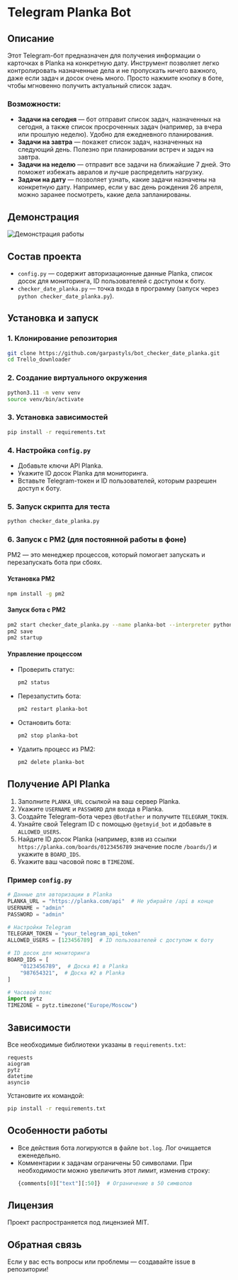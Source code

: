 # Telegram Planka Bot

## Описание

Этот Telegram-бот предназначен для получения информации о карточках в Planka на конкретную дату. Инструмент позволяет легко контролировать назначенные дела и не пропускать ничего важного, даже если задач и досок очень много. Просто нажмите кнопку в боте, чтобы мгновенно получить актуальный список задач.

### Возможности:

- **Задачи на сегодня** — бот отправит список задач, назначенных на сегодня, а также список просроченных задач (например, за вчера или прошлую неделю). Удобно для ежедневного планирования.
- **Задачи на завтра** — покажет список задач, назначенных на следующий день. Полезно при планировании встреч и задач на завтра.
- **Задачи на неделю** — отправит все задачи на ближайшие 7 дней. Это поможет избежать авралов и лучше распределить нагрузку.
- **Задачи на дату** — позволяет узнать, какие задачи назначены на конкретную дату. Например, если у вас день рождения 26 апреля, можно заранее посмотреть, какие дела запланированы.

## Демонстрация

![Демонстрация работы](https://imgur.com/a/Fzfgvtm.gif)

## Состав проекта

- `config.py` — содержит авторизационные данные Planka, список досок для мониторинга, ID пользователей с доступом к боту.
- `checker_date_planka.py` — точка входа в программу (запуск через `python checker_date_planka.py`).

## Установка и запуск

### 1. Клонирование репозитория

```bash
git clone https://github.com/garpastyls/bot_checker_date_planka.git
cd Trello_downloader
```

### 2. Создание виртуального окружения

```bash
python3.11 -m venv venv
source venv/bin/activate
```

### 3. Установка зависимостей

```bash
pip install -r requirements.txt
```

### 4. Настройка `config.py`

- Добавьте ключи API Planka.
- Укажите ID досок Planka для мониторинга.
- Вставьте Telegram-токен и ID пользователей, которым разрешен доступ к боту.

### 5. Запуск скрипта для теста

```bash
python checker_date_planka.py
```

### 6. Запуск с PM2 (для постоянной работы в фоне)

PM2 — это менеджер процессов, который помогает запускать и перезапускать бота при сбоях.

#### Установка PM2

```bash
npm install -g pm2
```

#### Запуск бота с PM2

```bash
pm2 start checker_date_planka.py --name planka-bot --interpreter python3.11
pm2 save
pm2 startup
```

#### Управление процессом

- Проверить статус:
  ```bash
  pm2 status
  ```
- Перезапустить бота:
  ```bash
  pm2 restart planka-bot
  ```
- Остановить бота:
  ```bash
  pm2 stop planka-bot
  ```
- Удалить процесс из PM2:
  ```bash
  pm2 delete planka-bot
  ```

## Получение API Planka

1. Заполните `PLANKA_URL` ссылкой на ваш сервер Planka.
2. Укажите `USERNAME` и `PASSWORD` для входа в Planka.
3. Создайте Telegram-бота через `@BotFather` и получите `TELEGRAM_TOKEN`.
4. Узнайте свой Telegram ID с помощью `@getmyid_bot` и добавьте в `ALLOWED_USERS`.
5. Найдите ID досок Planka (например, взяв из ссылки `https://planka.com/boards/0123456789` значение после `/boards/`) и укажите в `BOARD_IDS`.
6. Укажите ваш часовой пояс в `TIMEZONE`.

### Пример `config.py`

```python
# Данные для авторизации в Planka
PLANKA_URL = "https://planka.com/api"  # Не убирайте /api в конце
USERNAME = "admin"
PASSWORD = "admin"

# Настройки Telegram
TELEGRAM_TOKEN = "your_telegram_api_token"
ALLOWED_USERS = [123456789]  # ID пользователей с доступом к боту

# ID досок для мониторинга
BOARD_IDS = [
    "0123456789",  # Доска #1 в Planka
    "987654321",  # Доска #2 в Planka
]

# Часовой пояс
import pytz
TIMEZONE = pytz.timezone("Europe/Moscow")
```

## Зависимости

Все необходимые библиотеки указаны в `requirements.txt`:

```
requests
aiogram
pytz
datetime
asyncio
```

Установите их командой:

```bash
pip install -r requirements.txt
```

## Особенности работы

- Все действия бота логируются в файле `bot.log`. Лог очищается еженедельно.
- Комментарии к задачам ограничены 50 символами. При необходимости можно увеличить этот лимит, изменив строку:
  ```python
  {comments[0]["text"][:50]}  # Ограничение в 50 символов
  ```

## Лицензия

Проект распространяется под лицензией MIT.

## Обратная связь

Если у вас есть вопросы или проблемы — создавайте issue в репозитории!
